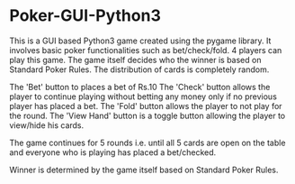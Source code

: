 # Poker-GUI-Python3
This is a GUI based Python3 game created using the pygame library. It involves basic poker functionalities such as bet/check/fold. 4 players can play this game. The game itself decides who the winner is based on Standard Poker Rules. The distribution of cards is completely random.

The 'Bet' button to places a bet of Rs.10
The 'Check' button allows the player to continue playing without betting any money only if no previous player has placed a bet.
The 'Fold' button allows the player to not play for the round.
The 'View Hand' button is a toggle button allowing the player to view/hide his cards.

The game continues for 5 rounds i.e. until all 5 cards are open on the table and everyone who is playing has placed a bet/checked.

Winner is determined by the game itself based on Standard Poker Rules.
